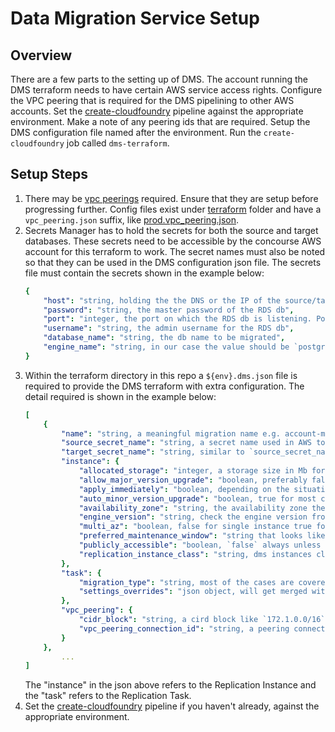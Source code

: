 # Data Migration Service Setup

## Overview

There are a few parts to the setting up of DMS. The account running the DMS terraform needs to have certain AWS service access rights. Configure the VPC peering that is required for the DMS pipelining to other AWS accounts. Set the [create-cloudfoundry] pipeline against the appropriate environment. Make a note of any peering ids that are required. Setup the DMS configuration file named after the environment. Run the `create-cloudfoundry` job called `dms-terraform`.

## Setup Steps

1. There may be [vpc peerings](../terraform/vpc-peering) required. Ensure that they are setup before progressing further. Config files exist under [terraform](../terraform) folder and have a `vpc_peering.json` suffix, like [prod.vpc_peering.json](../terraform/prod.vpc_peering.json).
2. Secrets Manager has to hold the secrets for both the source and target databases. These secrets need to be accessible by the concourse AWS account for this terraform to work. The secret names must also be noted so that they can be used in the DMS configuration json file. The secrets file must contain the secrets shown in the example below:
    ```yaml
    {
        "host": "string, holding the the DNS or the IP of the source/target RDS instance",
        "password": "string, the master password of the RDS db",
        "port": "integer, the port on which the RDS db is listening. Posibly on standard Postgresql pord 5432",
        "username": "string, the admin username for the RDS db",
        "database_name": "string, the db name to be migrated",
        "engine_name": "string, in our case the value should be `postgres`"
    }
   ```
3.  Within the terraform directory in this repo a `${env}.dms.json` file is required to provide the DMS terraform with extra configuration. The detail required is shown in the example below:
    ```yaml
    [
        {
            "name": "string, a meaningful migration name e.g. account-migration",
            "source_secret_name": "string, a secret name used in AWS to hold the source database credentials as shown above",
            "target_secret_name": "string, similar to `source_secret_name` for the target database",
            "instance": {
                "allocated_storage": "integer, a storage size in Mb for the DMS replication instance. Make sure it is big enough.",
                "allow_major_version_upgrade": "boolean, preferably false",
                "apply_immediately": "boolean, depending on the situation. true for most cases",
                "auto_minor_version_upgrade": "boolean, true for most cases",
                "availability_zone": "string, the availability zone the instance will reside. Use availability zone AWS formated strings like `eu-west-1a`",
                "engine_version": "string, check the engine version from the DMS documentation: `3.4.7`",
                "multi_az": "boolean, false for single instance true for multiple",
                "preferred_maintenance_window": "string that looks like this: `sun:10:30-sun:14:30`",
                "publicly_accessible": "boolean, `false` always unless instructed otherwise",
                "replication_instance_class": "string, dms instances classes look like this: `dms.t3.small`"
            },
            "task": {
                "migration_type": "string, most of the cases are covered with `full-load-and-cdc` for full copy and contineous migration. Otherwise `full-load` to just move the db across.",
                "settings_overrides": "json object, will get merged with terraform/dms/default_task_settings.json to form a settings object"
            },
            "vpc_peering": {
                "cidr_block": "string, a cird block like `172.1.0.0/16`",
                "vpc_peering_connection_id": "string, a peering connection id as shown in AWS console: `pcx-xxxxxxxxxxxxxxxx`"
            }
        },
            ...
    ]
    ```
    The "instance" in the json above refers to the Replication Instance and the "task" refers to the Replication Task.
4.  Set the [create-cloudfoundry] pipeline if you haven't already, against the appropriate environment.

[create-cloudfoundry]: ../concourse/pipelines/create-cloudfoundry.yml